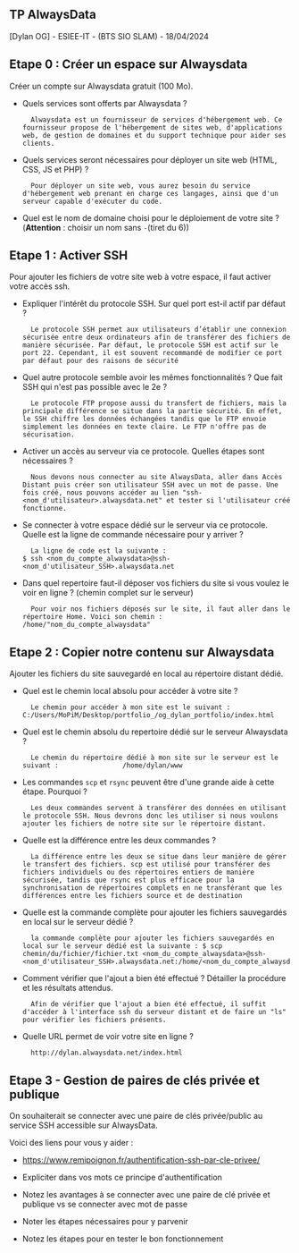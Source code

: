 ## TP AlwaysData
 [Dylan OG] - ESIEE-IT - (BTS SIO SLAM) - 18/04/2024

## Etape 0 : Créer un espace sur Alwaysdata

Créer un compte sur Alwaysdata gratuit (100 Mo).

- Quels services sont offerts par Alwaysdata ?

        Alwaysdata est un fournisseur de services d'hébergement web. Ce fournisseur propose de l'hébergement de sites web, d'applications web, de gestion de domaines et du support technique pour aider ses clients.
- Quels services seront nécessaires pour déployer un site web (HTML, CSS, JS et PHP) ?

        Pour déployer un site web, vous aurez besoin du service d'hébergement web prenant en charge ces langages, ainsi que d'un serveur capable d'exécuter du code.
- Quel est le nom de domaine choisi pour le déploiement de votre site ? (**Attention** : choisir un nom sans `-`(tiret du 6))

## Etape 1 : Activer SSH

Pour ajouter les fichiers de votre site web à votre espace, il faut activer votre accès ssh.

- Expliquer l'intérêt du protocole SSH. Sur quel port est-il actif par défaut ? 

        Le protocole SSH permet aux utilisateurs d’établir une connexion sécurisée entre deux ordinateurs afin de transférer des fichiers de manière sécurisée. Par défaut, le protocole SSH est actif sur le port 22. Cependant, il est souvent recommandé de modifier ce port par défaut pour des raisons de sécurité
- Quel autre protocole semble avoir les mêmes fonctionnalités ? Que fait SSH qui n'est pas possible avec le 2e ?

        Le protocole FTP propose aussi du transfert de fichiers, mais la principale différence se situe dans la partie sécurité. En effet, le SSH chiffre les données échangées tandis que le FTP envoie simplement les données en texte claire. Le FTP n'offre pas de sécurisation.
- Activer un accès au serveur via ce protocole. Quelles étapes sont nécessaires ?

        Nous devons nous connecter au site AlwaysData, aller dans Accès Distant puis créer son utilisateur SSH avec un mot de passe. Une fois créé, nous pouvons accéder au lien "ssh-<nom_d'utilisateur>.alwaysdata.net" et tester si l'utilisateur créé fonctionne.
- Se connecter à votre espace dédié sur le serveur via ce protocole. Quelle est la ligne de commande nécessaire pour y arriver ? 

        La ligne de code est la suivante :                                                       $ ssh <nom_du_compte_alwaysdata>@ssh-<nom_d'utilisateur_SSH>.alwaysdata.net

- Dans quel repertoire faut-il déposer vos fichiers du site si vous voulez le voir en ligne ? (chemin complet sur le serveur) 

        Pour voir nos fichiers déposés sur le site, il faut aller dans le répertoire Home. Voici son chemin : /home/"nom_du_compte_alwaysdata"

## Etape 2 : Copier notre contenu sur Alwaysdata

Ajouter les fichiers du site sauvegardé en local au répertoire distant dédié.

- Quel est le chemin local absolu pour accéder à votre site ?

        Le chemin pour accéder à mon site est le suivant :                                       C:/Users/MoPiM/Desktop/portfolio_/og_dylan_portfolio/index.html
- Quel est le chemin absolu du repertoire dédié sur le serveur Alwaysdata ?

        Le chemin du répertoire dédié à mon site sur le serveur est le suivant :                /home/dylan/www
- Les commandes `scp` et `rsync` peuvent être d'une grande aide à cette étape. Pourquoi ? 

        Les deux commandes servent à transférer des données en utilisant le protocole SSH. Nous devrons donc les utiliser si nous voulons ajouter les fichiers de notre site sur le répertoire distant.
- Quelle est la différence entre les deux commandes ?

        La différence entre les deux se situe dans leur manière de gérer le transfert des fichiers. scp est utilisé pour transférer des fichiers individuels ou des répertoires entiers de manière sécurisée, tandis que rsync est plus efficace pour la synchronisation de répertoires complets en ne transférant que les différences entre les fichiers source et de destination
- Quelle est la commande complète pour ajouter les fichiers sauvegardés en local sur le serveur dédié ?

        la commande complète pour ajouter les fichiers sauvegardés en local sur le serveur dédié est la suivante : $ scp chemin/du/fichier/fichier.txt <nom_du_compte_alwaysdata>@ssh-<nom_d'utilisateur_SSH>.alwaysdata.net:/home/<nom_du_compte_alwaysdata>/

- Comment vérifier que l'ajout a bien été effectué ? Détailler la procédure et les résultats attendus.

        Afin de vérifier que l'ajout a bien été effectué, il suffit d'accéder à l'interface ssh du serveur distant et de faire un "ls" pour vérifier les fichiers présents.
- Quelle URL permet de voir votre site en ligne ? 

        http://dylan.alwaysdata.net/index.html

## Etape 3 - Gestion de paires de clés privée et publique

On souhaiterait se connecter avec une paire de clés privée/public au service SSH accessible sur AlwaysData.

Voici des liens pour vous y aider : 
- <https://www.remipoignon.fr/authentification-ssh-par-cle-privee/>

- Expliciter dans vos mots ce principe d'authentification
- Notez les avantages à se connecter avec une paire de clé privée et publique vs se connecter avec mot de passe
- Noter les étapes nécessaires pour y parvenir
- Notez les étapes pour en tester le bon fonctionnement 
